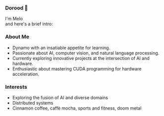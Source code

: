 ### Dorood 👋
I'm Melo  
and here's a brief intro:

### About Me
- Dynamo with an insatiable appetite for learning.
- Passionate about AI, computer vision, and natural language processing.
- Currently exploring innovative projects at the intersection of AI and hardware.
- Enthusiastic about mastering CUDA programming for hardware acceleration.

### Interests
- Exploring the fusion of AI and diverse domains
- Distributed systems
- Cinnamon coffee, caffè mocha, sports and fitness, doom metal

<!--
**MelikaRad/MelikaRad** is a ✨ _special_ ✨ repository because its `README.md` (this file) appears on your GitHub profile.

Here are some ideas to get you started:

- 🔭 I’m currently working on ...
- 🌱 I’m currently learning ...
- 👯 I’m looking to collaborate on ...
- 🤔 I’m looking for help with ...
- 💬 Ask me about ...
- 📫 How to reach me: ...
- 😄 Pronouns: ...
- ⚡ Fun fact: ...
-->
